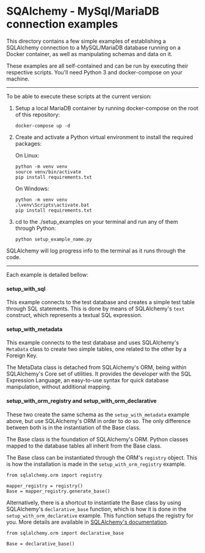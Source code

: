 # SQAlchemy - MySql/MariaDB connection examples #

This directory contains a few simple examples of establishing a SQLAlchemy connection to a MySQL/MariaDB database running on a Docker container, as well as manipulating schemas and data on it.

These examples are all self-contained and can be run by executing their respective scripts. You'll need Python 3 and docker-compose on your machine.

---

To be able to execute these scripts at the current version:

1. Setup a local MariaDB container by running docker-compose on the root of this repository:

   ```
   docker-compose up -d
   ```

2. Create and activate a Python virtual environment to install the required packages:

   On Linux: 
   ```
   python -m venv venv
   source venv/bin/activate
   pip install requirements.txt
   ```

   On Windows:
   ```
   python -m venv venv
   .\venv\Scripts\activate.bat
   pip install requirements.txt
   ```

3. cd to the ./setup_examples on your terminal and run any of them through Python:

   ```
   python setup_example_name.py
   ```

SQLAlchemy will log progress info to the terminal as it runs through the code.

---
Each example is detailed bellow:

#### setup_with_sql ####

This example connects to the test database and creates a simple test table through SQL statements. This is done by means of SQLAlchemy's `text` construct, which represents a textual SQL expression.

#### setup_with_metadata ####

This example connects to the test database and uses SQLAlchemy's `MetaData` class to create two simple tables, one related to the other by a Foreign Key.

The MetaData class is detached from SQLAlchemy's ORM, being within SQLAlchemy's Core set of utilities. It provides the developer with the SQL Expression Language, an easy-to-use syntax for quick database manipulation, without additional mapping.

#### setup_with_orm_registry and setup_with_orm_declarative ####

These two create the same schema as the `setup_with_metadata` example above, but use SQLAlchemy's ORM in order to do so. The only difference between both is in the instantiation of the Base class.

The Base class is the foundation of SQLAlchemy's ORM. Python classes mapped to the database tables all inherit from the Base class.

The Base class can be instantiated through the ORM's `registry` object. This is how the installation is made in the `setup_with_orm_registry` example.

```
from sqlalchemy.orm import registry

mapper_registry = registry()
Base = mapper_registry.generate_base()
```

Alternatively, there is a shortcut to instantiate the Base class by using SQLAlchemy's `declarative_base` function, which is how it is done in the `setup_with_orm_declarative` example. This function setups the registry for you. More details are available in [SQLAlchemy's documentation](https://docs.sqlalchemy.org/en/14/tutorial/metadata.html#defining-table-metadata-with-the-orm).

```
from sqlalchemy.orm import declarative_base

Base = declarative_base()
```
